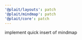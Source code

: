 ```yaml
---
'@plait/layouts': patch
'@plait/mindmap': patch
'@plait/core': patch
---
```


implement quick insert of mindmap
